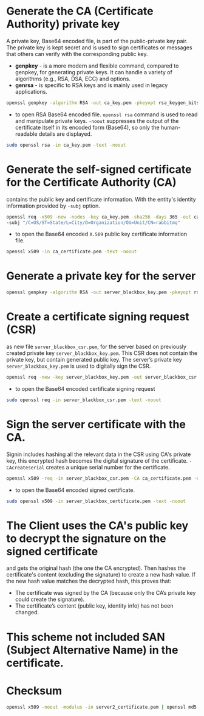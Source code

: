 # Generate the CA (Certificate Authority) private key
A private key, Base64 encoded file, is part of the public-private key pair.
The private key is kept secret and is used to sign certificates or messages that others can verify
with the corresponding public key.
- **genpkey** - is a more modern and flexible command,  compared to genpkey, for generating private keys.
It can handle a variety of algorithms (e.g., RSA, DSA, ECC) and options.
- **genrsa** - is specific to RSA keys and is mainly used in legacy applications.
```bash
openssl genpkey -algorithm RSA -out ca_key.pem -pkeyopt rsa_keygen_bits:2048
```
- to open RSA Base64 encoded file. ```openssl rsa``` command is used to read and manipulate private keys.
    ```-noout``` suppresses the output of the certificate itself in its encoded form (Base64),
    so only the human-readable details are displayed.
```bash
sudo openssl rsa -in ca_key.pem -text -noout
```

# Generate the self-signed certificate for the Certificate Authority (CA)
contains the public key and certificate information. With the entity's identity information provided by ```-subj``` option.
```bash
openssl req -x509 -new -nodes -key ca_key.pem -sha256 -days 365 -out ca_certificate.pem \
-subj "/C=US/ST=State/L=City/O=Organization/OU=Unit/CN=rabbitmq"
```
- to open the Base64 encoded ```X.509``` public key certificate information file. 
```bash
openssl x509 -in ca_certificate.pem -text -noout
```

# Generate a private key for the server
```bash
openssl genpkey -algorithm RSA -out server_blackbox_key.pem -pkeyopt rsa_keygen_bits:2048
```

# Create a certificate signing request (CSR)
as new file ```server_blackbox_csr.pem```, for the server based on previously created private key ```server_blackbox_key.pem```. This CSR does not contain the private key, but contain generated public key. The server’s private key ```server_blackbox_key.pem``` is used to digitally sign the CSR.
```bash
openssl req -new -key server_blackbox_key.pem -out server_blackbox_csr.pem -subj "/C=US/ST=State/L=City/O=Organization/OU=Unit/CN=rabbitmq"
```
- to open the Base64 encoded certificate signing request
```bash
sudo openssl req -in server_blackbox_csr.pem -text -noout
```

# Sign the server certificate with the CA.
Signin includes hashing all the relevant data in the CSR using CA's private key, this encrypted hash becomes the digital signature of the certificate. ```-CAcreateserial``` creates a unique serial number for the certificate.
```bash
openssl x509 -req -in server_blackbox_csr.pem -CA ca_certificate.pem -CAkey ca_key.pem -CAcreateserial -out server_blackbox_certificate.pem -days 365 -sha256
```
- to open the Base64 encoded signed certificate.
```bash
sudo openssl x509 -in server_blackbox_certificate.pem -text -noout
```

# The Client uses the CA's public key to decrypt the signature on the signed certificate
and gets the original hash (the one the CA encrypted). Then hashes the certificate's content (excluding the signature) to create a new hash value.
If the new hash value matches the decrypted hash, this proves that:
* The certificate was signed by the CA (because only the CA’s private key could create the signature).
* The certificate’s content (public key, identity info) has not been changed.

# This scheme not included SAN (Subject Alternative Name) in the certificate.

# Checksum
```bash
openssl x509 -noout -modulus -in server2_certificate.pem | openssl md5
```